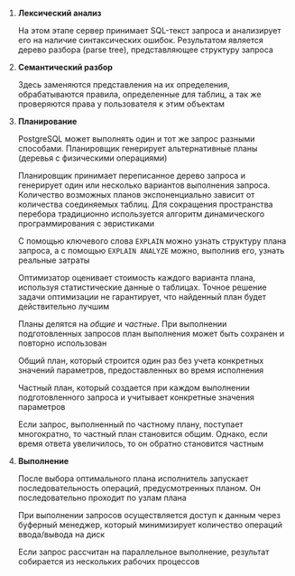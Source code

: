 1. **Лексический анализ**
    
    На этом этапе сервер принимает SQL-текст запроса и анализирует его на наличие синтакcических ошибок. Результатом является дерево разбора (parse tree), представляющее структуру запроса
    
1. **Семантический разбор**
    
    Здесь заменяются представления на их определения, обрабатываются правила, определенные для таблиц, а так же проверяются права у пользователя к этим объектам
    
1. **Планирование**
    
    PostgreSQL может выполнять один и тот же запрос разными способами. Планировщик генерирует альтернативные планы (деревья с физическими операциями)
    
    Планировщик принимает переписанное дерево запроса и генерирует один или несколько вариантов выполнения запроса. Количество возможных планов экспоненциально зависит от количества соединяемых таблиц. Для сокращения пространства перебора традиционно используется алгоритм динамического программирования с эвристиками
    
    С помощью ключевого слова `EXPLAIN` можно узнать структуру плана запроса, а с помощью `EXPLAIN ANALYZE` можно, выполнив его, узнать реальные затраты
    
    Оптимизатор оценивает стоимость каждого варианта плана, используя статистические данные о таблицах. Точное решение задачи оптимизации не гарантирует, что найденный план будет действительно лучшим
    
    Планы делятся на _общие_ и _частные_. При выполнении подготовленных запросов план выполнения может быть сохранен и повторно использован
    
    Общий план, который строится один раз без учета конкретных значений параметров, предоставленных во время исполнения
    
    Частный план, который создается при каждом выполнении подготовленного запроса и учитывает конкретные значения параметров
    
    Если запрос, выполненный по частному плану, поступает многократно, то частный план становится общим. Однако, если время ответа увеличилось, то он обратно становится частным
    
1. **Выполнение**
    
    После выбора оптимального плана исполнитель запускает последовательность операций, предусмотренных планом. Он последовательно проходит по узлам плана
    
    При выполнении запросов осуществляется доступ к данным через буферный менеджер, который минимизирует количество операций ввода/вывода на диск
    
    Если запрос рассчитан на параллельное выполнение, результат собирается из нескольких рабочих процессов
